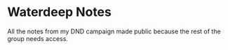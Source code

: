 # Waterdeep Notes

All the notes from my DND campaign made public because the rest of the group needs access.
